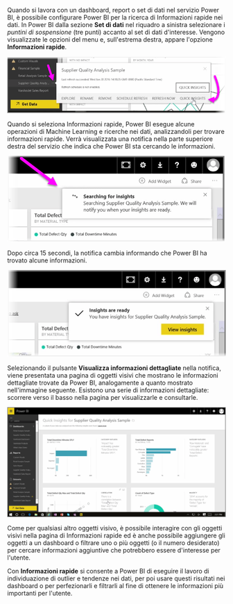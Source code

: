 Quando si lavora con un dashboard, report o set di dati nel servizio Power BI, è possibile configurare Power BI per la ricerca di Informazioni rapide nei dati. In Power BI dalla sezione **Set di dati** nel riquadro a sinistra selezionare i *puntini di sospensione* (tre punti) accanto al set di dati d'interesse. Vengono visualizzate le opzioni del menu e, sull'estrema destra, appare l'opzione **Informazioni rapide**.

![](media/4-1a-quick-insights/4-1a_1.png)

Quando si seleziona Informazioni rapide, Power BI esegue alcune operazioni di Machine Learning e ricerche nei dati, analizzandoli per trovare informazioni rapide. Verrà visualizzata una notifica nella parte superiore destra del servizio che indica che Power BI sta cercando le informazioni.

![](media/4-1a-quick-insights/4-1a_2.png)

Dopo circa 15 secondi, la notifica cambia informando che Power BI ha trovato alcune informazioni.

![](media/4-1a-quick-insights/4-1a_3.png)

Selezionando il pulsante **Visualizza informazioni dettagliate** nella notifica, viene presentata una pagina di oggetti visivi che mostrano le informazioni dettagliate trovate da Power BI, analogamente a quanto mostrato nell'immagine seguente. Esistono una serie di informazioni dettagliate: scorrere verso il basso nella pagina per visualizzarle e consultarle.

![](media/4-1a-quick-insights/4-1a_4.png)

Come per qualsiasi altro oggetti visivo, è possibile interagire con gli oggetti visivi nella pagina di Informazioni rapide ed è anche possibile aggiungere gli oggetti a un dashboard o filtrare uno o più oggetti (o il numero desiderato) per cercare informazioni aggiuntive che potrebbero essere d'interesse per l'utente.

Con **Informazioni rapide** si consente a Power BI di eseguire il lavoro di individuazione di outlier e tendenze nei dati, per poi usare questi risultati nei dashboard o per perfezionarli e filtrarli al fine di ottenere le informazioni più importanti per l'utente.

